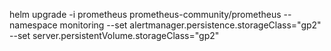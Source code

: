 helm upgrade -i prometheus prometheus-community/prometheus --namespace monitoring --set alertmanager.persistence.storageClass="gp2" --set server.persistentVolume.storageClass="gp2"

